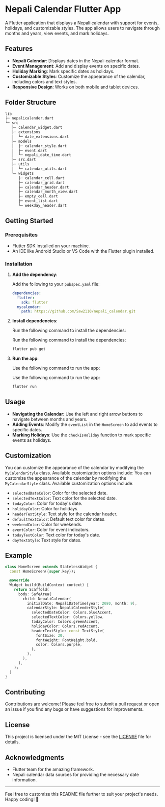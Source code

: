 # Nepali Calendar Flutter App

A Flutter application that displays a Nepali calendar with support for events, holidays, and customizable styles. The app allows users to navigate through months and years, view events, and mark holidays.

## Features

- **Nepali Calendar**: Displays dates in the Nepali calendar format.
- **Event Management**: Add and display events on specific dates.
- **Holiday Marking**: Mark specific dates as holidays.
- **Customizable Styles**: Customize the appearance of the calendar, including colors and text styles.
- **Responsive Design**: Works on both mobile and tablet devices.

## Folder Structure

``` dart
lib
├─ nepalicalender.dart
└─ src
   ├─ calendar_widget.dart
   ├─ extensions
   │  └─ date_extensions.dart
   ├─ models
   │  ├─ calendar_style.dart
   │  ├─ event.dart
   │  └─ nepali_date_time.dart
   ├─ src.dart
   ├─ utils
   │  └─ calendar_utils.dart
   └─ widgets
      ├─ calendar_cell.dart
      ├─ calendar_grid.dart
      ├─ calendar_header.dart
      ├─ calendar_month_view.dart
      ├─ empty_cell.dart
      ├─ event_list.dart
      └─ weekday_header.dart
```

## Getting Started

### Prerequisites

- Flutter SDK installed on your machine.
- An IDE like Android Studio or VS Code with the Flutter plugin installed.

### Installation

1. **Add the dependency**:

   Add the following to your `pubspec.yaml` file:

   ```yaml
   dependencies:
     flutter:
       sdk: flutter
     mycalendar:
       path: https://github.com/Saw2110/nepali_calendar.git
   ```

2. **Install dependencies**:

   Run the following command to install the dependencies:

   Run the following command to install the dependencies:

   ```bash
   flutter pub get
   ```

3. **Run the app**:

   Use the following command to run the app:

   Use the following command to run the app:

   ```bash
   flutter run
   ```

## Usage

- **Navigating the Calendar**: Use the left and right arrow buttons to navigate between months and years.
- **Adding Events**: Modify the `eventList` in the `HomeScreen` to add events to specific dates.
- **Marking Holidays**: Use the `checkIsHoliday` function to mark specific events as holidays.

## Customization

You can customize the appearance of the calendar by modifying the `MyCalendarStyle` class. Available customization options include:
You can customize the appearance of the calendar by modifying the `MyCalendarStyle` class. Available customization options include:

- `selectedDateColor`: Color for the selected date.
- `selectedTextColor`: Text color for the selected date.
- `todayColor`: Color for today's date.
- `holidayColor`: Color for holidays.
- `headerTextStyle`: Text style for the calendar header.
- `defaultTextColor`: Default text color for dates.
- `weekendColor`: Color for weekends.
- `eventColor`: Color for event indicators.
- `todayTextColor`: Text color for today's date.
- `dayTextStyle`: Text style for dates.

## Example

```dart
class HomeScreen extends StatelessWidget {
  const HomeScreen({super.key});

  @override
  Widget build(BuildContext context) {
    return Scaffold(
      body: SafeArea(
        child: NepaliCalendar(
          initialDate: NepaliDateTime(year: 2080, month: 9),
          calendarStyle: NepaliCalenderStyle(
            selectedDateColor: Colors.blueAccent,
            selectedTextColor: Colors.yellow,
            todayColor: Colors.greenAccent,
            holidayColor: Colors.redAccent,
            headerTextStyle: const TextStyle(
              fontSize: 20,
              fontWeight: FontWeight.bold,
              color: Colors.purple,
            ),
          ),
        ),
      ),
    );
  }
}
```

## Contributing

Contributions are welcome! Please feel free to submit a pull request or open an issue if you find any bugs or have suggestions for improvements.

## License

This project is licensed under the MIT License - see the [LICENSE](LICENSE) file for details.

## Acknowledgments

- Flutter team for the amazing framework.
- Nepali calendar data sources for providing the necessary date information.

---

Feel free to customize this README file further to suit your project's needs. Happy coding! 🚀
